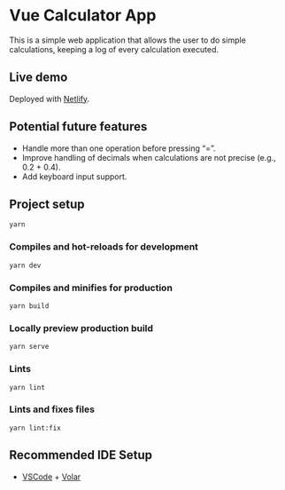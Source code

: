 # Vue Calculator App

This is a simple web application that allows the user to do simple calculations, keeping a log of every calculation executed.

## Live demo

Deployed with [Netlify](https://v-calculator-app.netlify.app/).

## Potential future features

- Handle more than one operation before pressing “=”.
- Improve handling of decimals when calculations are not precise (e.g., 0.2 + 0.4).
- Add keyboard input support.

## Project setup

```
yarn
```

### Compiles and hot-reloads for development

```
yarn dev
```

### Compiles and minifies for production

```
yarn build
```

### Locally preview production build

```
yarn serve
```

### Lints

```
yarn lint
```

### Lints and fixes files

```
yarn lint:fix
```

## Recommended IDE Setup

- [VSCode](https://code.visualstudio.com/) + [Volar](https://marketplace.visualstudio.com/items?itemName=johnsoncodehk.volar)

